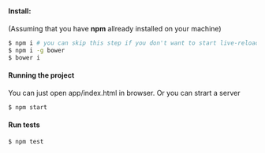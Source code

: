 
# 

> 

#### Install:

(Assuming that you have **npm** allready installed on your machine)

```bash
$ npm i # you can skip this step if you don't want to start live-reload server
$ npm i -g bower 
$ bower i
```

#### Running the project
You can just open app/index.html in browser. Or you can strart a server

```bash
$ npm start
```

#### Run tests

```bash
$ npm test
```
